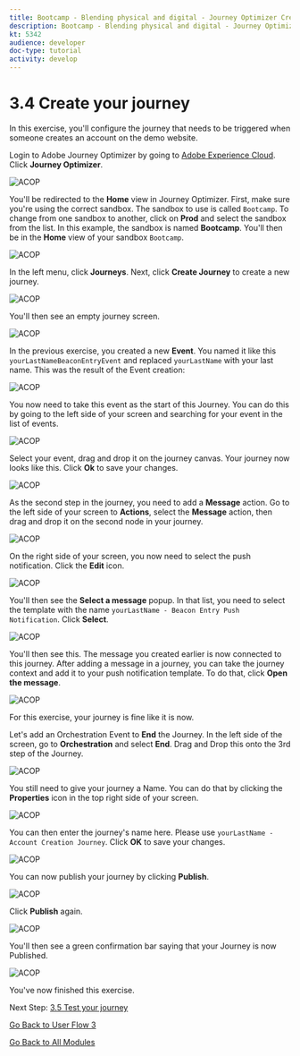 ```yaml
---
title: Bootcamp - Blending physical and digital - Journey Optimizer Create your journey
description: Bootcamp - Blending physical and digital - Journey Optimizer Create your journey
kt: 5342
audience: developer
doc-type: tutorial
activity: develop
---
```

# 3.4 Create your journey

In this exercise, you'll configure the journey that needs to be triggered when someone creates an account on the demo website.

Login to Adobe Journey Optimizer by going to [Adobe Experience Cloud](https://experience.adobe.com). Click **Journey Optimizer**.

![ACOP](./images/acophome.png)

You'll be redirected to the **Home**  view in Journey Optimizer. First, make sure you're using the correct sandbox. The sandbox to use is called `Bootcamp`. To change from one sandbox to another, click on **Prod** and select the sandbox from the list. In this example, the sandbox is named **Bootcamp**. You'll then be in the **Home** view of your sandbox `Bootcamp`.

![ACOP](./images/acoptriglp.png)

In the left menu, click **Journeys**. Next, click **Create Journey** to create a new journey.

![ACOP](./images/createjourney.png)

You'll then see an empty journey screen.

![ACOP](./images/journeyempty.png)

In the previous exercise, you created a new **Event**. You named it like this `yourLastNameBeaconEntryEvent` and replaced `yourLastName` with your last name. This was the result of the Event creation:

![ACOP](./images/eventdone.png)

You now need to take this event as the start of this Journey. You can do this by going to the left side of your screen and searching for your event in the list of events.

![ACOP](./images/eventlist.png)

Select your event, drag and drop it on the journey canvas. Your journey now looks like this. Click **Ok** to save your changes.

![ACOP](./images/journeyevent.png)

As the second step in the journey, you need to add a **Message** action. Go to the left side of your screen to **Actions**, select the **Message** action, then drag and drop it on the second node in your journey.

![ACOP](./images/journeyactions.png)

On the right side of your screen, you now need to select the push notification. Click the **Edit** icon.

![ACOP](./images/emptymsg.png)

You'll then see the **Select a message** popup. In that list, you need to select the template with the name `yourLastName - Beacon Entry Push Notification`. Click **Select**.

![ACOP](./images/emailmsglist.png)

You'll then see this. The message you created earlier is now connected to this journey. After adding a message in a journey, you can take the journey context and add it to your push notification template. To do that, click **Open the message**.

![ACOP](./images/jomsg1.png)

For this exercise, your journey is fine like it is now.

Let's add an Orchestration Event to **End** the Journey. In the left side of the screen, go to **Orchestration** and select **End**. Drag and Drop this onto the 3rd step of the Journey.

![ACOP](./images/orch.png)

You still need to give your journey a Name. You can do that by clicking the **Properties** icon in the top right side of your screen.

![ACOP](./images/journeyname.png)

You can then enter the journey's name here. Please use `yourLastName - Account Creation Journey`. Click **OK** to save your changes.

![ACOP](./images/journeyname1.png)

You can now publish your journey by clicking **Publish**.

![ACOP](./images/publishjourney.png)

Click **Publish** again.

![ACOP](./images/publish1.png)

You'll then see a green confirmation bar saying that your Journey is now Published.

![ACOP](./images/published.png)

You've now finished this exercise.

Next Step: [3.5 Test your journey](./ex5.md)

[Go Back to User Flow 3](./uc3.md)

[Go Back to All Modules](../../overview.md)
